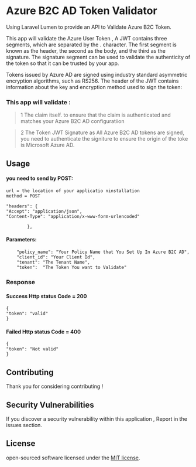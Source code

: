 # Azure B2C AD Token Validator

Using Laravel Lumen to provide an API to Validate Azure B2C Token.

This app will validate the Azure User Token , A JWT contains three segments, which are separated by the . character. The first segment is known as the header, the second as the body, and the third as the signature. The signature segment can be used to validate the authenticity of the token so that it can be trusted by your app.

Tokens issued by Azure AD are signed using industry standard asymmetric encryption algorithms, such as RS256. The header of the JWT contains information about the key and encryption method used to sign the token:

### This app will validate :
>1 The claim itself. to ensure that the claim is authenticated and matches your Azure B2C AD configuratiion

>2 The Token JWT Signature as All Azure B2C AD tokens are signed, you need to authenticate the signiture to ensure the origin of the toke is Microsoft Azure AD.

## Usage
#### you need to send by POST:
 
    url = the location of your applicatio ninstallation
    method = POST

    "headers": {
    "Accept": "application/json",
    "Content-Type": "application/x-www-form-urlencoded"

            },

   
#### Parameters:

        "policy_name": "Your Policy Name that You Set Up In Azure B2C AD",
        "client_id": "Your Client Id",
        "tenant": "The Tenant Name",
        "token":  "The Token You want to Validate"

### Response 
#### Success   Http status  Code = 200
    
    {
    "token": "valid"
    }

 
#### Failed Http status Code = 400

    {
    "token": "Not valid"
    }

    

## Contributing

Thank you for considering contributing !

## Security Vulnerabilities

If you discover a security vulnerability within this application , Report in the issues section.

## License

 open-sourced software licensed under the [MIT license](https://opensource.org/licenses/MIT).
